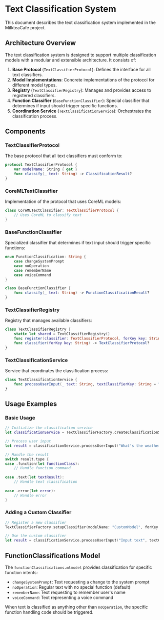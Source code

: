 # Text Classification System

This document describes the text classification system implemented in the MilkteaCafe project.

## Architecture Overview

The text classification system is designed to support multiple classification models with a modular and extensible architecture. It consists of:

1. **Base Protocol** (`TextClassifierProtocol`): Defines the interface for all text classifiers.
2. **Model Implementations**: Concrete implementations of the protocol for different model types.
3. **Registry** (`TextClassifierRegistry`): Manages and provides access to registered classifiers.
4. **Function Classifier** (`BaseFunctionClassifier`): Special classifier that determines if input should trigger specific functions.
5. **Coordination Service** (`TextClassificationService`): Orchestrates the classification process.

## Components

### TextClassifierProtocol

The base protocol that all text classifiers must conform to:

```swift
protocol TextClassifierProtocol {
    var modelName: String { get }
    func classify(_ text: String) -> ClassificationResult?
}
```

### CoreMLTextClassifier

Implementation of the protocol that uses CoreML models:

```swift
class CoreMLTextClassifier: TextClassifierProtocol {
    // Uses CoreML to classify text
}
```

### BaseFunctionClassifier

Specialized classifier that determines if text input should trigger specific functions:

```swift
enum FunctionClassification: String {
    case changeSystemPrompt
    case noOperation
    case rememberName
    case voiceCommand
}

class BaseFunctionClassifier {
    func classify(_ text: String) -> FunctionClassificationResult?
}
```

### TextClassifierRegistry

Registry that manages available classifiers:

```swift
class TextClassifierRegistry {
    static let shared = TextClassifierRegistry()
    func register(classifier: TextClassifierProtocol, forKey key: String)
    func classifier(forKey key: String) -> TextClassifierProtocol?
}
```

### TextClassificationService

Service that coordinates the classification process:

```swift
class TextClassificationService {
    func processUserInput(_ text: String, textClassifierKey: String = "default") -> ProcessedInput
}
```

## Usage Examples

### Basic Usage

```swift
// Initialize the classification service
let classificationService = TextClassifierFactory.createClassificationService()

// Process user input
let result = classificationService.processUserInput("What's the weather like today?")

// Handle the result
switch result.type {
case .function(let functionClass):
    // Handle function command
    
case .text(let textResult):
    // Handle text classification
    
case .error(let error):
    // Handle error
}
```

### Adding a Custom Classifier

```swift
// Register a new classifier
TextClassifierFactory.setupClassifier(modelName: "CustomModel", forKey: "custom")

// Use the custom classifier
let result = classificationService.processUserInput("Input text", textClassifierKey: "custom")
```

## FunctionClassifications Model

The `functionClassifications.mlmodel` provides classification for specific function intents:

- `changeSystemPrompt`: Text requesting a change to the system prompt
- `noOperation`: Regular text with no special function (default)
- `rememberName`: Text requesting to remember user's name
- `voiceCommand`: Text representing a voice command

When text is classified as anything other than `noOperation`, the specific function handling code should be triggered.
